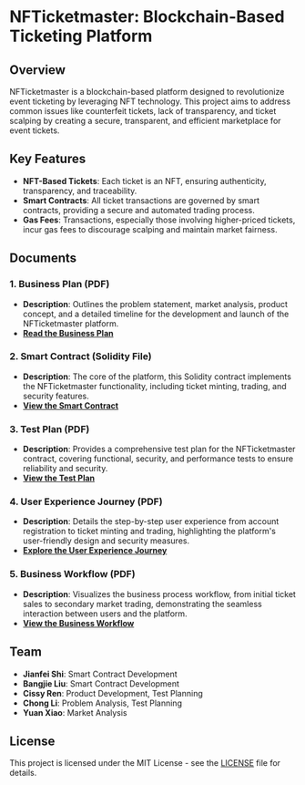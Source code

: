 # NFTicketmaster: Blockchain-Based Ticketing Platform

## Overview
NFTicketmaster is a blockchain-based platform designed to revolutionize event ticketing by leveraging NFT technology. This project aims to address common issues like counterfeit tickets, lack of transparency, and ticket scalping by creating a secure, transparent, and efficient marketplace for event tickets.

## Key Features
- **NFT-Based Tickets**: Each ticket is an NFT, ensuring authenticity, transparency, and traceability.
- **Smart Contracts**: All ticket transactions are governed by smart contracts, providing a secure and automated trading process.
- **Gas Fees**: Transactions, especially those involving higher-priced tickets, incur gas fees to discourage scalping and maintain market fairness.

## Documents

### 1. **Business Plan (PDF)**
   - **Description**: Outlines the problem statement, market analysis, product concept, and a detailed timeline for the development and launch of the NFTicketmaster platform.
   - **[Read the Business Plan](https://github.com/shijianfei1413/NFTicketmaster-Blockchain-Based-Ticketing-Platform/blob/7c9650f5069541dcaa962d6ecf03b33e63fc5a32/Satoshi_Business%20Plan-1.pdf)**

### 2. **Smart Contract (Solidity File)**
   - **Description**: The core of the platform, this Solidity contract implements the NFTicketmaster functionality, including ticket minting, trading, and security features.
   - **[View the Smart Contract](https://github.com/shijianfei1413/NFTicketmaster-Blockchain-Based-Ticketing-Platform/blob/01893ff443dc8bcd1556017109f52bbe5611d98e/NFTicketmaster_Final-1.sol)**

### 3. **Test Plan (PDF)**
   - **Description**: Provides a comprehensive test plan for the NFTicketmaster contract, covering functional, security, and performance tests to ensure reliability and security.
   - **[View the Test Plan](https://github.com/shijianfei1413/NFTicketmaster-Blockchain-Based-Ticketing-Platform/blob/20022f04d65524524074c512a4076f341ce6435d/Test%20Plan_Team%20Satoshi-1.pdf)**

### 4. **User Experience Journey (PDF)**
   - **Description**: Details the step-by-step user experience from account registration to ticket minting and trading, highlighting the platform's user-friendly design and security measures.
   - **[Explore the User Experience Journey](https://github.com/shijianfei1413/NFTicketmaster-Blockchain-Based-Ticketing-Platform/blob/265be744f03df3549b466525eb987b05e180342d/User%20Experience%20Journey-1.pdf)**

### 5. **Business Workflow (PDF)**
   - **Description**: Visualizes the business process workflow, from initial ticket sales to secondary market trading, demonstrating the seamless interaction between users and the platform.
   - **[View the Business Workflow](https://github.com/shijianfei1413/NFTicketmaster-Blockchain-Based-Ticketing-Platform/blob/3ce4d19f68fabf3df12f55b8342eb68636070b6a/Business%20workflow-1.pdf)**

## Team
- **Jianfei Shi**: Smart Contract Development
- **Bangjie Liu**: Smart Contract Development
- **Cissy Ren**: Product Development, Test Planning
- **Chong Li**: Problem Analysis, Test Planning
- **Yuan Xiao**: Market Analysis

## License
This project is licensed under the MIT License - see the [LICENSE](LICENSE) file for details.
